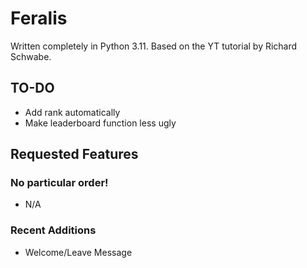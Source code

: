 # Feralis
Written completely in Python 3.11. Based on the YT tutorial by Richard Schwabe.
  
## TO-DO 
- Add rank automatically  
- Make leaderboard function less ugly
  
## Requested Features 
### No particular order!
- N/A
  
### Recent Additions
- Welcome/Leave Message
